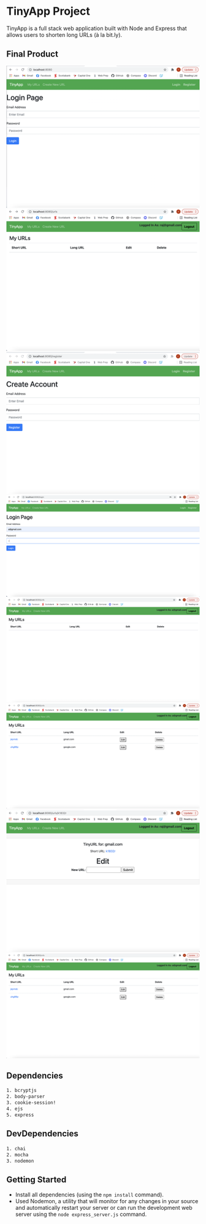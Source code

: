 # TinyApp Project

TinyApp is a full stack web application built with Node and Express that allows users to shorten long URLs (à la bit.ly).

## Final Product
!["Localhost:8080 Page"](https://github.com/RAJINIA/tinyapp/blob/master/docs/localhost8080.png)
!["/urls Page"](https://github.com/RAJINIA/tinyapp/blob/master/docs/urls-page.png)
!["Register Page"](https://github.com/RAJINIA/tinyapp/blob/master/docs/:register.png)
!["Login Page"](https://github.com/RAJINIA/tinyapp/blob/master/docs/Login%20Page.png)
!["urls Page After Loggedin"](https://github.com/RAJINIA/tinyapp/blob/master/docs/LoggedIn%20Page.png)
!["My Url Page"](https://github.com/RAJINIA/tinyapp/blob/master/docs/MyURL%20Page.png)
!["Edit Url Page"](https://github.com/RAJINIA/tinyapp/blob/master/docs/Edit%20URL.png)
!["Edited My Url Page"](https://github.com/RAJINIA/tinyapp/blob/master/docs/MyURL%20Page.png)

## Dependencies
    1. bcryptjs
    2. body-parser
    3. cookie-session!
    4. ejs
    5. express

## DevDependencies
    1. chai
    2. mocha
    3. nodemon

## Getting Started

- Install all dependencies (using the `npm install` command).
- Used Nodemon, a utility that will monitor for any changes in your source and automatically restart your server or can run the development web server using  the `node express_server.js` command.
